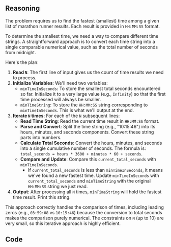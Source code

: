 ## Reasoning

The problem requires us to find the fastest (smallest) time among a given list of marathon runner results. Each result is provided in `HH:MM:SS` format.

To determine the smallest time, we need a way to compare different time strings. A straightforward approach is to convert each time string into a single comparable numerical value, such as the total number of seconds from midnight.

Here's the plan:

1.  **Read `N`**: The first line of input gives us the count of time results we need to process.
2.  **Initialize Variables**: We'll need two variables:
    *   `minTimeInSeconds`: To store the smallest total seconds encountered so far. Initialize it to a very large value (e.g., `Infinity`) so that the first time processed will always be smaller.
    *   `minTimeString`: To store the `HH:MM:SS` string corresponding to `minTimeInSeconds`. This is what we'll output at the end.
3.  **Iterate `N` times**: For each of the `N` subsequent lines:
    *   **Read Time String**: Read the current time result in `HH:MM:SS` format.
    *   **Parse and Convert**: Split the time string (e.g., "10:15:46") into its hours, minutes, and seconds components. Convert these string parts into numbers.
    *   **Calculate Total Seconds**: Convert the hours, minutes, and seconds into a single cumulative number of seconds. The formula is: `total_seconds = hours * 3600 + minutes * 60 + seconds`.
    *   **Compare and Update**: Compare this `current_total_seconds` with `minTimeInSeconds`.
        *   If `current_total_seconds` is less than `minTimeInSeconds`, it means we've found a new fastest time. Update `minTimeInSeconds` with `current_total_seconds` and `minTimeString` with the original `HH:MM:SS` string we just read.
4.  **Output**: After processing all `N` times, `minTimeString` will hold the fastest time result. Print this string.

This approach correctly handles the comparison of times, including leading zeros (e.g., `03:59:08` vs `10:15:46`) because the conversion to total seconds makes the comparison purely numerical. The constraints on `N` (up to 10) are very small, so this iterative approach is highly efficient.

## Code